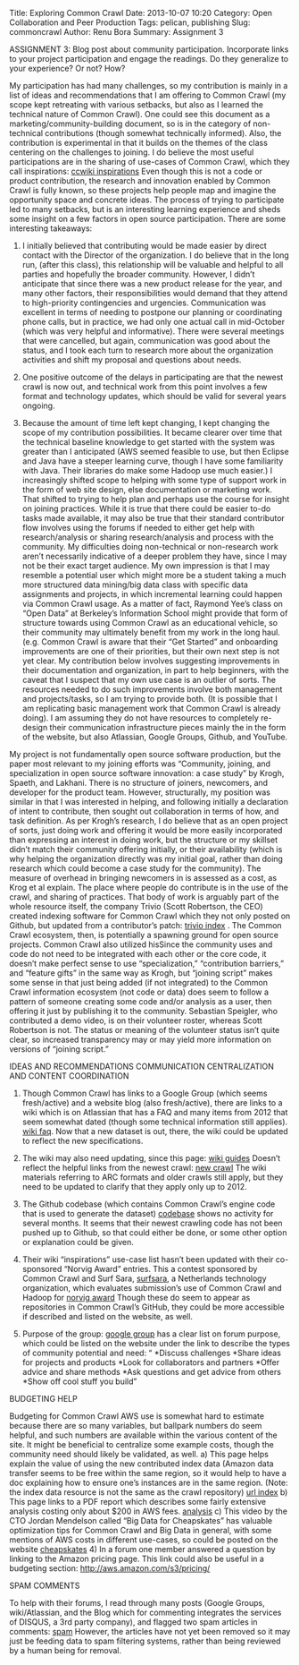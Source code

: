 Title: Exploring Common Crawl
Date: 2013-10-07 10:20
Category: Open Collaboration and Peer Production
Tags: pelican, publishing
Slug: commoncrawl
Author: Renu Bora
Summary: Assignment 3

ASSIGNMENT 3: Blog post about community participation. Incorporate links to your project participation and engage the readings. Do they generalize to your experience? Or not? How?

My participation has had many challenges, so my contribution is mainly in a list of ideas and recommendations that I am offering to Common Crawl (my scope kept retreating with various setbacks, but also as I learned the technical nature of Common Crawl). One could see this document as a marketing/community-building document, so is in the category of non-technical contributions (though somewhat technically informed). Also, the contribution is experimental in that it builds on the themes of the class centering on the challenges to joining.
I do believe the most useful participations are in the sharing of use-cases of Common Crawl, which they call inspirations:
[ccwiki inspirations]
Even though this is not a code or product contribution, the research and innovation enabled by Common Crawl is fully known, so these projects help people map and imagine the opportunity space and concrete ideas.
The process of trying to participate led to many setbacks, but is an interesting learning experience and sheds some insight on a few factors in open source participation.
There are some interesting takeaways:

1) I initially believed that contributing would be made easier by direct contact with the Director of the organization. I do believe that in the long run, (after this class), this relationship will be valuable and helpful to all parties and hopefully the broader community. However, I didn’t anticipate that since there was a new product release for the year, and many other factors, their responsibilities would demand that they attend to high-priority contingencies and urgencies. Communication was excellent in terms of needing to postpone our planning or coordinating phone calls, but in practice, we had only one actual call in mid-October (which was very helpful and informative). There were several meetings that were cancelled, but again, communication was good about the status, and I took each turn to research more about the organization activities and shift my proposal and questions about needs.

2) One positive outcome of the delays in participating are that the newest crawl is now out, and technical work from this point involves a few format and technology updates, which should be valid for several years ongoing.

3) Because the amount of time left kept changing, I kept changing the scope of my contribution possibilities. It became clearer over time that the technical baseline knowledge to get started with the system was greater than I anticipated (AWS seemed feasible to use, but then Eclipse and Java have a steeper learning curve, though I have some familiarity with Java. Their libraries do make some Hadoop use much easier.) I increasingly shifted scope to helping with some type of support work in the form of web site design, else documentation or marketing work. That shifted to trying to help plan and perhaps use the course for insight on joining practices. While it is true that there could be easier to-do tasks made available, it may also be true that their standard contributor flow involves using the forums if needed to either get help with research/analysis or sharing research/analysis and process with the community. My difficulties doing non-technical or non-research work aren’t necessarily indicative of a deeper problem they have, since I may not be their exact target audience. My own impression is that I may resemble a potential user which might more be a student taking a much more structured data mining/big data class with specific data assignments and projects, in which incremental learning could happen via Common Crawl usage. As a matter of fact, Raymond Yee’s class on “Open Data” at Berkeley’s Information School might provide that form of structure towards using Common Crawl as an educational vehicle, so their community may ultimately benefit from my work in the long haul. (e.g. Common Crawl is aware that their “Get Started” and onboarding improvements are one of their priorities, but their own next step is not yet clear. My contribution below involves suggesting improvements in their documentation and organization, in part to help beginners, with the caveat that I suspect that my own use case is an outlier of sorts. The resources needed to do such improvements involve both management and projects/tasks, so I am trying to provide both. (It is possible that I am replicating basic management work that Common Crawl is already doing). I am assuming they do not have resources to completely re-design their communication infrastructure pieces mainly the in the form of the website, but also Atlassian, Google Groups, Github, and YouTube. 

My project is not fundamentally open source software production, but the paper most relevant to my joining efforts was “Community, joining, and specialization in open source software innovation: a case study” by Krogh, Spaeth, and Lakhani. There is no structure of joiners, newcomers, and developer for the product team. However, structurally, my position was similar in that I was interested in helping, and following initially a declaration of intent to contribute, then sought out collaboration in terms of how, and task definition. As per Krogh’s research, I do believe that as an open project of sorts, just doing work and offering it would be more easily incorporated than expressing an interest in doing work, but the structure or my skillset didn’t match their community offering initially, or their availability (which is why helping the organization directly was my initial goal, rather than doing research which could become a case study for the community). The measure of overhead in bringing newcomers in is assessed as a cost, as Krog et al explain. The place where people do contribute is in the use of the crawl, and sharing of practices. That body of work is arguably part of the whole resource itself, the company Trivio (Scott Robertson, the CEO) created indexing software for Common Crawl which they not only posted on Github, but updated from a contributor’s patch: [trivio index] . The Common Crawl ecosystem, then, is potentially a spawning ground for open source projects. Common Crawl also utilized hisSince the community uses and code do not need to be integrated with each other or the core code, it doesn’t make perfect sense to use “specialization,” “contribution barriers,” and “feature gifts” in the same way as Krogh, but “joining script” makes some sense in that just being added (if not integrated) to the Common Crawl information ecosystem (not code or data) does seem to follow a pattern of someone creating some code and/or analysis as a user, then offering it just by publishing it to the community. Sebastian Speigler, who contributed a demo video, is on their volunteer roster, whereas Scott Robertson is not. The status or meaning of the volunteer status isn’t quite clear, so increased transparency may or may yield more information on versions of “joining script.”

IDEAS AND RECOMMENDATIONS
COMMUNICATION CENTRALIZATION AND CONTENT COORDINATION

1) Though Common Crawl has links to a Google Group (which seems fresh/active) and a website blog (also fresh/active), there are links to a wiki which is on Atlassian that has a FAQ and many items from 2012 that seem somewhat dated (though some technical information still applies). [wiki faq]. Now that a new dataset is out, there, the wiki could be updated to reflect the new specifications.

2) The wiki may also need updating, since this page: [wiki guides]
Doesn’t reflect the helpful links from the newest crawl:
[new crawl]
The wiki materials referring to ARC formats and older crawls still apply, but they need to be updated to clarify that they apply only up to 2012.

3) The Github codebase (which contains Common Crawl’s engine code that is used to generate the dataset) [codebase] shows no activity for several months. It seems that their newest crawling code has not been pushed up to Github, so that could either be done, or some other option or explanation could be given.  

4) Their wiki “inspirations” use-case list hasn’t been updated with their co-sponsored “Norvig Award” entries. This a contest sponsored by Common Crawl and Surf Sara, [surfsara], a Netherlands technology organization, which evaluates submission’s use of Common Crawl and Hadoop for 
[norvig award]
Though these do seem to appear as repositories in Common Crawl’s GitHub, they could be more accessible if described and listed on the website, as well.

5) Purpose of the group:
[google group] has a clear list on forum purpose, which could be listed on the website under the link to describe the types of community potential and need: “ 
*Discuss challenges 
*Share ideas for projects and products 
*Look for collaborators and partners 
*Offer advice and share methods 
*Ask questions and get advice from others 
*Show off cool stuff you build” 

BUDGETING HELP

Budgeting for Common Crawl AWS use is somewhat hard to estimate because there are so many variables, but ballpark numbers do seem helpful, and such numbers are available within the various content of the site. It might be beneficial to centralize some example costs, though the community need should likely be validated, as well.
a) This page helps explain the value of using the new contributed index data (Amazon data transfer seems to be free within the same region, so it would help to have a doc explaining how to ensure one’s instances are in the same region. (Note: the index data resource is not the same as the crawl repository)
[url index]
b) This page links to a PDF report which describes some fairly extensive analysis costing only about $200 in AWS fees.
[analysis]
c) This video by the CTO Jordan Mendelson called “Big Data for Cheapskates” has valuable optimization tips for Common Crawl and Big Data in general, with some mentions of AWS costs in different use-cases, so could be posted on the website
[cheapskates]
4) In a forum one member answered a question by linking to the Amazon pricing page. This link could also be useful in a budgeting section: http://aws.amazon.com/s3/pricing/

SPAM COMMENTS

To help with their forums, I read through many posts (Google Groups, wiki/Atlassian, and the Blog which for commenting integrates the services of DISQUS, a 3rd party company), and flagged two spam articles in comments:
[spam]
However, the articles have not yet been removed so it may just be feeding data to spam filtering systems, rather than being reviewed by a human being for removal.

[ccwiki inspirations]: https://commoncrawl.atlassian.net/wiki/display/CRWL/Inspiration+and+Ideas
[wiki faq]: https://commoncrawl.atlassian.net/wiki/display/CRWL/Frequently+Asked+Questions
[trivio index]: https://github.com/trivio/common_crawl_index
[wiki guides]: https://commoncrawl.atlassian.net/wiki/display/CRWL/Helpful+Guides+and+Links
[new crawl]: http://commoncrawl.org/new-crawl-data-available/
[codebase]: https://github.com/commoncrawl
[surfsara]: https://www.surfsara.nl/
[norvig award]: http://norvigaward.github.io/entries.html
[google group]: https://groups.google.com/forum/#!forum/common-crawl
[url index]: http://commoncrawl.org/common-crawl-url-index/#comments
[analysis]: http://commoncrawl.org/a-look-inside-common-crawls-210tb-2012-web-corpus/
[cheapskates]: https://www.youtube.com/watch?v=vWa9CUsNzdw
[spam]: http://commoncrawl.org/common-crawl-url-index/#comments
